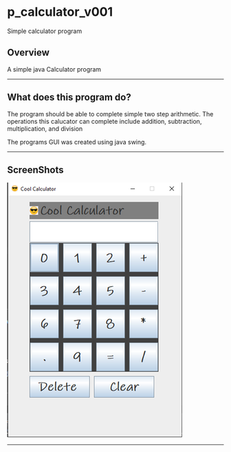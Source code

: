# p_calculator_v001
Simple calculator program

<h2> Overview </h2>
<p>A simple java Calculator program</p>
<hr>

<h2> What does this program do? </h2>
<p>The program should be able to complete simple two step arithmetic. The operations this calucator can complete
include addition, subtraction, multiplication, and division

The programs GUI was created using java swing.</p>
<hr>

<h2> ScreenShots </h2>
<img src="screenshots/calculator_screenshot1.png" alt="Picture of calulator program" >
<hr>
